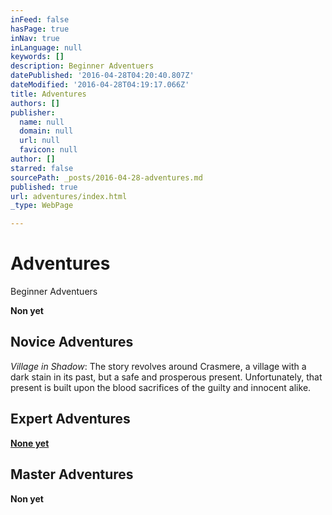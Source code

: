 ```yaml
---
inFeed: false
hasPage: true
inNav: true
inLanguage: null
keywords: []
description: Beginner Adventuers
datePublished: '2016-04-28T04:20:40.807Z'
dateModified: '2016-04-28T04:19:17.066Z'
title: Adventures
authors: []
publisher:
  name: null
  domain: null
  url: null
  favicon: null
author: []
starred: false
sourcePath: _posts/2016-04-28-adventures.md
published: true
url: adventures/index.html
_type: WebPage

---
```

# Adventures

Beginner Adventuers

**Non yet**

## Novice Adventures

_Village in Shadow_: The story revolves around Crasmere, a village with a dark stain in its past, but a safe and prosperous present. Unfortunately, that present is built upon the blood sacrifices of the guilty and innocent alike.

## Expert Adventures

**[None yet][0]**

## Master Adventures

**Non yet**

[0]: null